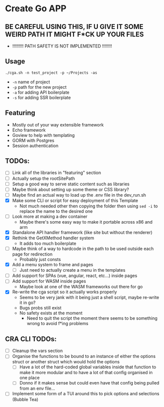# Create Go APP
## BE CAREFUL USING THIS, IF U GIVE IT SOME WEIRD PATH IT MIGHT F*CK UP YOUR FILES
- !!!!!!!!! PATH SAFETY IS NOT IMPLEMENTED !!!!!!!!

## Usage
`./cga.sh -n test_project -p ~/Projects -as`  
- `-n` name of project  
- `-p` path for the new project  
- `-a` for adding API boilerplate  
- `-s` for adding SSR boilerplate

## Featuring
- Mostly out of your way extensible framework 
- Echo framework 
- Goview to help with templating
- GORM with Postgres
- Session authentication

## TODOs:
- [ ] Link all of the libraries in "featuring" section
- [ ] Actually setup the rootSitePath
- [ ] Setup a good way to serve static content such as libraries
- [ ] Maybe think about setting up some theme or CSS library?
- [ ] Maybe find an actual way to load up the .env file in the dev_run.sh
- [x] Make some CLI or script for easy deployment of this Template
  - Not much needed other then copying the folder then using `sed -i` to replace the name to the desired one
- [ ] Look more at making a dev container
  - Maybe there's some easy way to make it portable across x86 and arm
- [x] Standalone API handler framework (like site but without the renderer)
- [x] Rethink the GetXMethod handler system
  - It adds too much boilerplate 
- [ ] Maybe think of a way to hardcode in the path to be used outside each page for redirection
  - Probably just consts 
- [x] Add a menu system to frame and pages
  - [ ] Just need to actually create a menu in the templates 
- [ ] Add support for SPAs (vue, angular, react, etc...) inside pages
- [ ] Add support for WASM inside pages
  - Maybe look at one of the WASM frameworks out there for go
- [x] Re-write the cga script so it actually works properly
  - Seems to be very jank with it being just a shell script, maybe re-write it in go? 
  - Bugs probs still exist
  - No safety exists at the moment
    - Need to quit the script the moment there seems to be something wrong to avoid f*ing problems

## CRA CLI TODOs:
- [ ] Cleanup the vars section
- [ ] Organise the functions to be bound to an instance of either the options struct or another struct which would hold the options
  - [ ] Have a lot of the hard-coded global variables inside that function to make it more modular and to have a lot of that config organised in one place
  - [ ] Donno if it makes sense but could even have that config being pulled from an env file...
- [ ] Implement some form of a TUI around this to pick options and selections (Bubble Tea)
